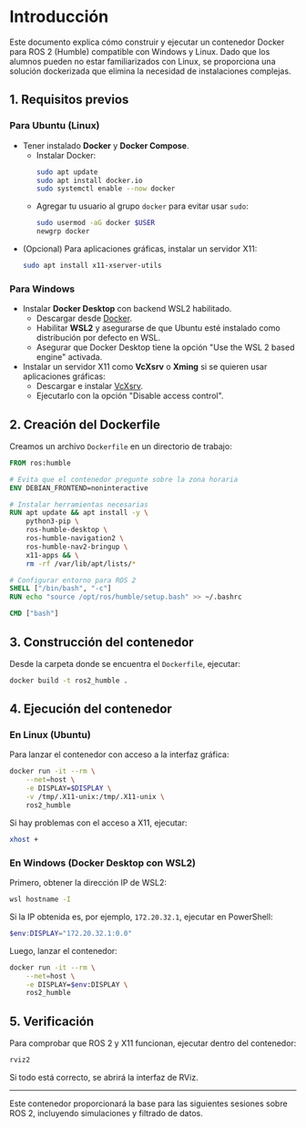 # Introducción
Este documento explica cómo construir y ejecutar un contenedor Docker para ROS 2 (Humble) compatible con Windows y Linux. Dado que los alumnos pueden no estar familiarizados con Linux, se proporciona una solución dockerizada que elimina la necesidad de instalaciones complejas.

## 1. Requisitos previos
### Para Ubuntu (Linux)
- Tener instalado **Docker** y **Docker Compose**.
  - Instalar Docker:
    ```sh
    sudo apt update
    sudo apt install docker.io
    sudo systemctl enable --now docker
    ```
  - Agregar tu usuario al grupo `docker` para evitar usar `sudo`:
    ```sh
    sudo usermod -aG docker $USER
    newgrp docker
    ```
- (Opcional) Para aplicaciones gráficas, instalar un servidor X11:
  ```sh
  sudo apt install x11-xserver-utils
  ```

### Para Windows
- Instalar **Docker Desktop** con backend WSL2 habilitado.
  - Descargar desde [Docker](https://www.docker.com/products/docker-desktop/).
  - Habilitar **WSL2** y asegurarse de que Ubuntu esté instalado como distribución por defecto en WSL.
  - Asegurar que Docker Desktop tiene la opción "Use the WSL 2 based engine" activada.
- Instalar un servidor X11 como **VcXsrv** o **Xming** si se quieren usar aplicaciones gráficas:
  - Descargar e instalar [VcXsrv](https://sourceforge.net/projects/vcxsrv/).
  - Ejecutarlo con la opción "Disable access control".

## 2. Creación del Dockerfile
Creamos un archivo `Dockerfile` en un directorio de trabajo:
```dockerfile
FROM ros:humble

# Evita que el contenedor pregunte sobre la zona horaria
ENV DEBIAN_FRONTEND=noninteractive

# Instalar herramientas necesarias
RUN apt update && apt install -y \
    python3-pip \
    ros-humble-desktop \
    ros-humble-navigation2 \
    ros-humble-nav2-bringup \
    x11-apps && \
    rm -rf /var/lib/apt/lists/*

# Configurar entorno para ROS 2
SHELL ["/bin/bash", "-c"]
RUN echo "source /opt/ros/humble/setup.bash" >> ~/.bashrc

CMD ["bash"]
```

## 3. Construcción del contenedor
Desde la carpeta donde se encuentra el `Dockerfile`, ejecutar:
```sh
docker build -t ros2_humble .
```

## 4. Ejecución del contenedor
### En Linux (Ubuntu)
Para lanzar el contenedor con acceso a la interfaz gráfica:
```sh
docker run -it --rm \
    --net=host \
    -e DISPLAY=$DISPLAY \
    -v /tmp/.X11-unix:/tmp/.X11-unix \
    ros2_humble
```
Si hay problemas con el acceso a X11, ejecutar:
```sh
xhost +
```

### En Windows (Docker Desktop con WSL2)
Primero, obtener la dirección IP de WSL2:
```sh
wsl hostname -I
```
Si la IP obtenida es, por ejemplo, `172.20.32.1`, ejecutar en PowerShell:
```powershell
$env:DISPLAY="172.20.32.1:0.0"
```
Luego, lanzar el contenedor:
```sh
docker run -it --rm \
    --net=host \
    -e DISPLAY=$env:DISPLAY \
    ros2_humble
```

## 5. Verificación
Para comprobar que ROS 2 y X11 funcionan, ejecutar dentro del contenedor:
```sh
rviz2
```
Si todo está correcto, se abrirá la interfaz de RViz.

---
Este contenedor proporcionará la base para las siguientes sesiones sobre ROS 2, incluyendo simulaciones y filtrado de datos.


